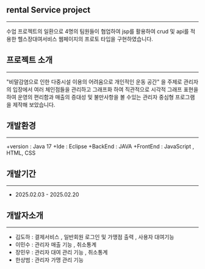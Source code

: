 ## rental Service project 
-----------
수업 프로젝트의 일환으로 4명의 팀원들이 협업하여 jsp를 활용하여 crud 및 api를 적용한 헬스장대여서비스 웹페이지의 프로토 타입을 구현하였습니다.

## 프로젝트 소개
-------------------
"비말감염으로 인한 다중시설 이용의 어려움으로 개인적인 운동 공간" 을 주제로 관리자의 입장에서 여러 체인점들을 관리하고 그래프화 하여 
직관적으로 시각적 그래프 표현을 하여 운영의 편리함과 매출의 증대성 및 불만사항을 볼 수있는 관리자 중심형 프로그램을 제작해 보았습니다.

## 개발환경
------------------
+version : Java 17
+Ide : Eclipse
+BackEnd : JAVA
+FrontEnd : JavaScript , HTML, CSS

## 개발기간
-------------------------------------
+ 2025.02.03 - 2025.02.20

## 개발자소개
-----------------------
+ 김도하 : 결제서비스 , 일반회원 로그인 및 가맹점 출력 , 사용자 대여기능
+ 이민수 : 관리자 매출 기능 , 취소통계
+ 장민우 : 관리자 대여 관리 기능 , 취소통계
+ 한상범 : 관리자 가맹 관리 기능
